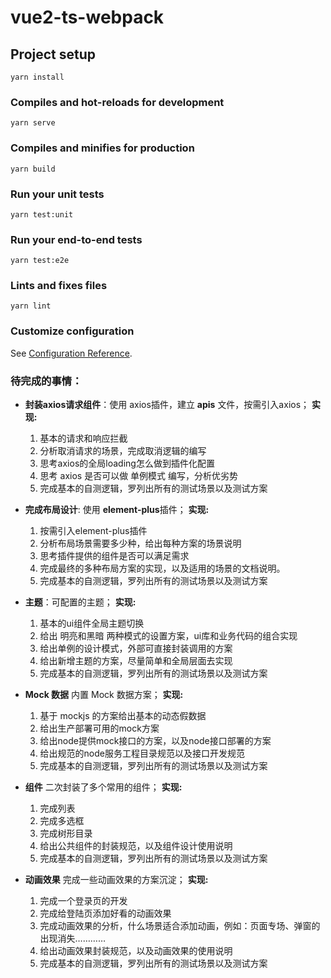 # vue2-ts-webpack

## Project setup
```
yarn install
```

### Compiles and hot-reloads for development
```
yarn serve
```

### Compiles and minifies for production
```
yarn build
```

### Run your unit tests
```
yarn test:unit
```

### Run your end-to-end tests
```
yarn test:e2e
```

### Lints and fixes files
```
yarn lint
```

### Customize configuration
See [Configuration Reference](https://cli.vuejs.org/config/).

### 待完成的事情：

- **封装axios请求组件**：使用 axios插件，建立 **apis** 文件，按需引入axios；
**实现:**
  1. 基本的请求和响应拦截
  2. 分析取消请求的场景，完成取消逻辑的编写
  3. 思考axios的全局loading怎么做到插件化配置
  4. 思考 axios 是否可以做 单例模式 编写，分析优劣势
  5. 完成基本的自测逻辑，罗列出所有的测试场景以及测试方案

- **完成布局设计**: 使用 **element-plus**插件；
**实现:**
  1. 按需引入element-plus插件
  2. 分析布局场景需要多少种，给出每种方案的场景说明
  3. 思考插件提供的组件是否可以满足需求
  4. 完成最终的多种布局方案的实现，以及适用的场景的文档说明。
  5. 完成基本的自测逻辑，罗列出所有的测试场景以及测试方案

- **主题**：可配置的主题；
**实现:**
  1. 基本的ui组件全局主题切换
  2. 给出 明亮和黑暗 两种模式的设置方案，ui库和业务代码的组合实现
  3. 给出单例的设计模式，外部可直接封装调用的方案
  4. 给出新增主题的方案，尽量简单和全局层面去实现
  5. 完成基本的自测逻辑，罗列出所有的测试场景以及测试方案

- **Mock 数据** 内置 Mock 数据方案；
**实现:**
  1. 基于 mockjs 的方案给出基本的动态假数据
  2. 给出生产部署可用的mock方案
  3. 给出node提供mock接口的方案，以及node接口部署的方案
  4. 给出规范的node服务工程目录规范以及接口开发规范
  5. 完成基本的自测逻辑，罗列出所有的测试场景以及测试方案

- **组件** 二次封装了多个常用的组件；
**实现:**
  1. 完成列表
  2. 完成多选框
  3. 完成树形目录
  4. 给出公共组件的封装规范，以及组件设计使用说明
  5. 完成基本的自测逻辑，罗列出所有的测试场景以及测试方案

- **动画效果** 完成一些动画效果的方案沉淀；
**实现:**
  1. 完成一个登录页的开发
  2. 完成给登陆页添加好看的动画效果
  3. 完成动画效果的分析，什么场景适合添加动画，例如：页面专场、弹窗的出现消失…………
  4. 给出动画效果封装规范，以及动画效果的使用说明
  5. 完成基本的自测逻辑，罗列出所有的测试场景以及测试方案
